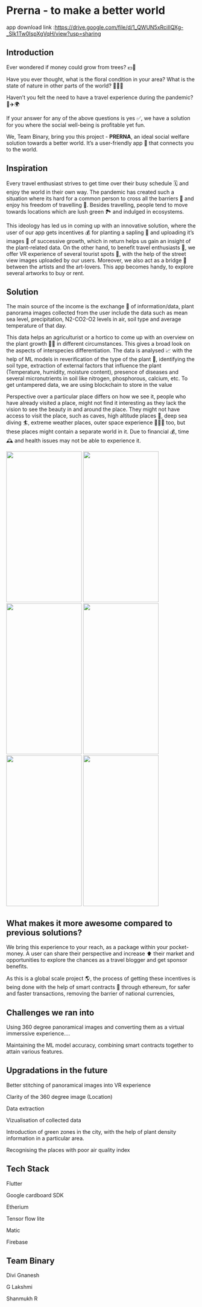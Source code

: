 # Prerna - to make a better world

app download link :https://drive.google.com/file/d/1_QWUN5xRciIlQXg-_Slk1Tw0IspXgVqH/view?usp=sharing

## Introduction
Ever wondered if money could grow from trees? 💵🌳

Have you ever thought, what is the floral condition in your area? What is the state of nature in other parts of the world? 🌲🌳🌴

Haven’t you felt the need to have a travel experience during the pandemic? 🧳✈️🌍

If your answer for any of the above questions is yes ✅, we have a solution for you where the social well-being is profitable yet fun.

We, Team Binary, bring you this project - **PRERNA**, an ideal social welfare solution towards a better world. It’s a user-friendly app 📱 that connects you to the world. 

## Inspiration

Every travel enthusiast strives to get time over their busy schedule 🗓️ and enjoy the world in their own way. The pandemic has created such a situation where its hard for a common person to cross all the barriers 🚧 and enjoy his freedom of travelling 🎒. Besides travelling, people tend to move towards locations which are lush green 🏞️ and indulged in ecosystems.

This ideology has led us in coming up with an innovative solution, where the user of our app gets incentives 💰 for planting a sapling 🌱 and uploading it’s images  📸 of successive growth, which in return helps us gain an insight of the plant-related data. On the other hand, to benefit travel enthusiasts 🛄, we offer VR experience of several tourist spots 🚞, with the help of the street view images uploaded by our users. Moreover, we also act as a bridge 🌉 between the artists and the art-lovers. This app becomes handy, to explore several artworks to buy or rent.

## Solution

The main source of the income is the exchange 💱 of information/data, plant panorama images collected from the user include the data such as mean sea level, precipitation, N2-CO2-O2 levels in air, soil type and average temperature of that day.

This data helps an agriculturist or a hortico to come up with an overview on the plant growth 🌱🌳 in different circumstances. This gives a broad look on the aspects of interspecies differentiation. The data is analysed 📈 with the help of ML models in reverification of the type of the plant 🌱, identifying the soil type, extraction of external factors that influence the plant (Temperature, humidity, moisture content), presence of diseases and several micronutrients in soil like nitrogen, phosphorous, calcium, etc. To get untampered data, we are using blockchain to store in the value


Perspective over a particular place differs on how we see it, people who have already visited a place, might not find it interesting as they lack the vision to see the beauty in and around the place. They might not have access to visit the place, such as caves, high altitude places 🧗, deep sea diving 🏄, extreme weather places, outer space experience 👨🏼‍🚀 too, but these places might contain a separate world in it. Due to financial 💰, time 🕰️ and health issues may not be able to experience it.


<img src="https://user-images.githubusercontent.com/71865643/111893781-2130b880-8a2b-11eb-9b12-bd461226f5d2.jpg" width="200" height="400"/> <img src="https://user-images.githubusercontent.com/71865643/111893684-6b656a00-8a2a-11eb-8563-9c913c7be8ef.jpg" width="200" height="400"/> <img src="https://user-images.githubusercontent.com/71865643/111893650-2d684600-8a2a-11eb-9503-a618ba9e0716.jpg" width="200" height="400"/> <img src="https://user-images.githubusercontent.com/71865643/111893656-38bb7180-8a2a-11eb-828b-e31bdcdeb8a0.jpg" width="200" height="400"/> <img src="https://user-images.githubusercontent.com/71865643/111893663-4670f700-8a2a-11eb-803c-603dbbabcbdb.jpg" width="200" height="400"/> <img src="https://user-images.githubusercontent.com/71865643/111893675-5983c700-8a2a-11eb-841b-b07a9373d9af.jpg" width="200" height="400"/>



## What makes it more awesome compared to previous solutions?

We bring this experience to your reach, as a package within your pocket-money. A user can share their perspective and increase ⬆️ their market and opportunities to explore the chances as a travel blogger and get sponsor benefits. 

As this is a global scale project 🌎, the process of getting these incentives is being done with the help of smart contracts 📑 through ethereum, for safer and faster transactions, removing the barrier of national currencies, 



## Challenges we ran into

Using 360 degree panoramical images and converting them as a virtual immerssive experience....

Maintaining the ML model accuracy, combining smart contracts together to attain various features.

## Upgradations in the future

Better stitching of panoramical images into VR experience

Clarity of the 360 degree image (Location)

Data extraction

Vizualisation of collected data

Introduction of green zones in the city, with the help of plant density information in a particular area.

Recognising the places with poor air quality index


## Tech Stack

Flutter 

Google cardboard SDK

Etherium

Tensor flow lite

Matic

Firebase

## Team Binary

Divi Gnanesh

G Lakshmi

Shanmukh R


